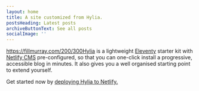 ```yaml
---
layout: home
title: A site customized from Hylia.
postsHeading: Latest posts
archiveButtonText: See all posts
socialImage: ''
---
```

https://fillmurray.com/200/300Hylia is a lightweight [Eleventy](https://11ty.io) starter kit with [Netlify CMS](https://www.netlifycms.org/) pre-configured, so that you can one-click install a progressive, accessible blog in minutes. It also gives you a well organised starting point to extend yourself.

Get started now by [deploying Hylia to Netlify.](https://app.netlify.com/start/deploy?repository=https://github.com/hankchizljaw/hylia&stack=cms)
